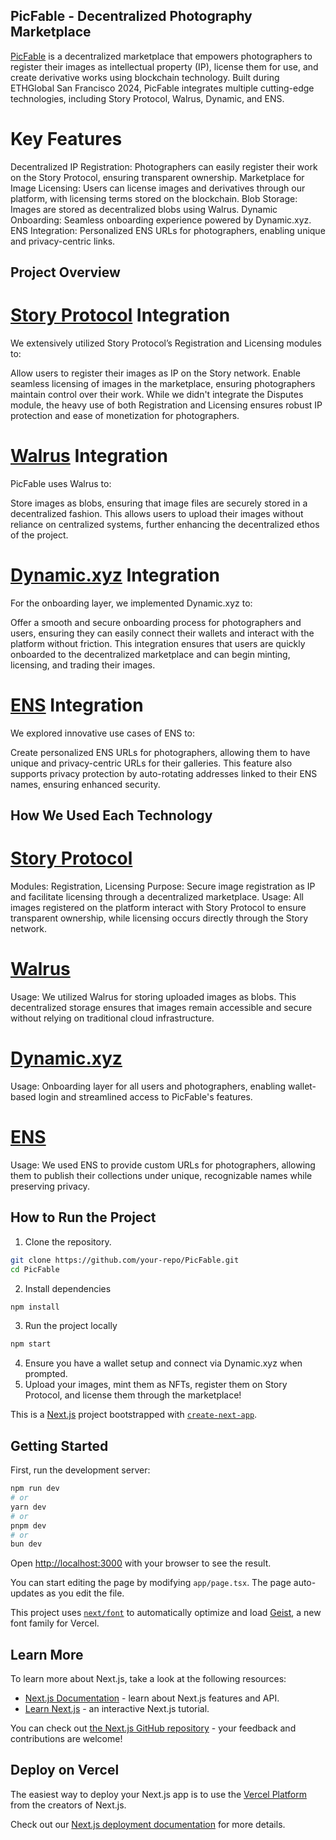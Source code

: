 ## PicFable - Decentralized Photography Marketplace
[PicFable](https://eth-global-sf-2024.vercel.app/) is a decentralized marketplace that empowers photographers to register their images as intellectual property (IP), license them for use, and create derivative works using blockchain technology. Built during ETHGlobal San Francisco 2024, PicFable integrates multiple cutting-edge technologies, including Story Protocol, Walrus, Dynamic, and ENS.

# Key Features
Decentralized IP Registration: Photographers can easily register their work on the Story Protocol, ensuring transparent ownership.
Marketplace for Image Licensing: Users can license images and derivatives through our platform, with licensing terms stored on the blockchain.
Blob Storage: Images are stored as decentralized blobs using Walrus.
Dynamic Onboarding: Seamless onboarding experience powered by Dynamic.xyz.
ENS Integration: Personalized ENS URLs for photographers, enabling unique and privacy-centric links.

## Project Overview
# [Story Protocol](https://www.story.foundation/) Integration
We extensively utilized Story Protocol’s Registration and Licensing modules to:

Allow users to register their images as IP on the Story network.
Enable seamless licensing of images in the marketplace, ensuring photographers maintain control over their work.
While we didn't integrate the Disputes module, the heavy use of both Registration and Licensing ensures robust IP protection and ease of monetization for photographers.

# [Walrus](https://www.walrus.xyz/) Integration
PicFable uses Walrus to:

Store images as blobs, ensuring that image files are securely stored in a decentralized fashion.
This allows users to upload their images without reliance on centralized systems, further enhancing the decentralized ethos of the project.

# [Dynamic.xyz](https://www.dynamic.xyz/) Integration
For the onboarding layer, we implemented Dynamic.xyz to:

Offer a smooth and secure onboarding process for photographers and users, ensuring they can easily connect their wallets and interact with the platform without friction.
This integration ensures that users are quickly onboarded to the decentralized marketplace and can begin minting, licensing, and trading their images.

# [ENS](https://ens.domains/) Integration
We explored innovative use cases of ENS to:

Create personalized ENS URLs for photographers, allowing them to have unique and privacy-centric URLs for their galleries.
This feature also supports privacy protection by auto-rotating addresses linked to their ENS names, ensuring enhanced security.

## How We Used Each Technology
# [Story Protocol](https://www.story.foundation/)
Modules: Registration, Licensing
Purpose: Secure image registration as IP and facilitate licensing through a decentralized marketplace.
Usage: All images registered on the platform interact with Story Protocol to ensure transparent ownership, while licensing occurs directly through the Story network.
# [Walrus](https://www.walrus.xyz/)
Usage: We utilized Walrus for storing uploaded images as blobs. This decentralized storage ensures that images remain accessible and secure without relying on traditional cloud infrastructure.
# [Dynamic.xyz](https://www.dynamic.xyz/)
Usage: Onboarding layer for all users and photographers, enabling wallet-based login and streamlined access to PicFable's features.
# [ENS](https://ens.domains/)
Usage: We used ENS to provide custom URLs for photographers, allowing them to publish their collections under unique, recognizable names while preserving privacy.

## How to Run the Project
1. Clone the repository.
```bash
git clone https://github.com/your-repo/PicFable.git
cd PicFable
```
2. Install dependencies 
```bash 
npm install
``` 
3. Run the project locally 
``` bash 
npm start
```
4. Ensure you have a wallet setup and connect via Dynamic.xyz when prompted.
5. Upload your images, mint them as NFTs, register them on Story Protocol, and license them through the marketplace!


This is a [Next.js](https://nextjs.org) project bootstrapped with [`create-next-app`](https://nextjs.org/docs/app/api-reference/cli/create-next-app).

## Getting Started

First, run the development server:

```bash
npm run dev
# or
yarn dev
# or
pnpm dev
# or
bun dev
```

Open [http://localhost:3000](http://localhost:3000) with your browser to see the result.

You can start editing the page by modifying `app/page.tsx`. The page auto-updates as you edit the file.

This project uses [`next/font`](https://nextjs.org/docs/app/building-your-application/optimizing/fonts) to automatically optimize and load [Geist](https://vercel.com/font), a new font family for Vercel.

## Learn More

To learn more about Next.js, take a look at the following resources:

- [Next.js Documentation](https://nextjs.org/docs) - learn about Next.js features and API.
- [Learn Next.js](https://nextjs.org/learn) - an interactive Next.js tutorial.

You can check out [the Next.js GitHub repository](https://github.com/vercel/next.js) - your feedback and contributions are welcome!

## Deploy on Vercel

The easiest way to deploy your Next.js app is to use the [Vercel Platform](https://vercel.com/new?utm_medium=default-template&filter=next.js&utm_source=create-next-app&utm_campaign=create-next-app-readme) from the creators of Next.js.

Check out our [Next.js deployment documentation](https://nextjs.org/docs/app/building-your-application/deploying) for more details.



